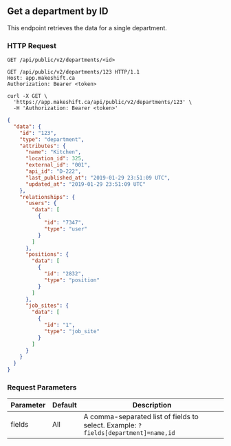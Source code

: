 ## Get a department by ID

This endpoint retrieves the data for a single department.

### HTTP Request

`GET /api/public/v2/departments/<id>`

```http
GET /api/public/v2/departments/123 HTTP/1.1
Host: app.makeshift.ca
Authorization: Bearer <token>
```

```shell
curl -X GET \
  'https://app.makeshift.ca/api/public/v2/departments/123' \
  -H 'Authorization: Bearer <token>'
```

```json
{
  "data": {
    "id": "123",
    "type": "department",
    "attributes": {
      "name": "Kitchen",
      "location_id": 325,
      "external_id": "001",
      "api_id": "D-222",
      "last_published_at": "2019-01-29 23:51:09 UTC",
      "updated_at": "2019-01-29 23:51:09 UTC"
    },
    "relationships": {
      "users": {
        "data": [
          {
            "id": "7347",
            "type": "user"
          }
        ]
      },
      "positions": {
        "data": [
          {
            "id": "2832",
            "type": "position"
          }
        ]
      },
      "job_sites": {
        "data": [
          {
            "id": "1",
            "type": "job_site"
          }
        ]
      }
    }
  }
}
```

### Request Parameters

Parameter | Default | Description
--------- | ------- | -----------
fields | All | A comma-separated list of fields to select. Example: `?fields[department]=name,id`
